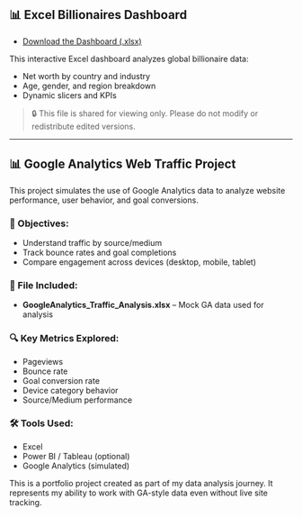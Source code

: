 ## 📊 Excel Billionaires Dashboard

- [Download the Dashboard (.xlsx)](./BillionairesDashboard.xlsx)

This interactive Excel dashboard analyzes global billionaire data:

- Net worth by country and industry
- Age, gender, and region breakdown
- Dynamic slicers and KPIs

> 🔒 This file is shared for viewing only. Please do not modify or redistribute edited versions.


---

## 📊 Google Analytics Web Traffic Project

This project simulates the use of Google Analytics data to analyze website performance, user behavior, and goal conversions.

### 🧠 Objectives:
- Understand traffic by source/medium
- Track bounce rates and goal completions
- Compare engagement across devices (desktop, mobile, tablet)

### 📂 File Included:
- **GoogleAnalytics_Traffic_Analysis.xlsx** – Mock GA data used for analysis

### 🔍 Key Metrics Explored:
- Pageviews
- Bounce rate
- Goal conversion rate
- Device category behavior
- Source/Medium performance

### 🛠 Tools Used:
- Excel
- Power BI / Tableau (optional)
- Google Analytics (simulated)

This is a portfolio project created as part of my data analysis journey. It represents my ability to work with GA-style data even without live site tracking.
